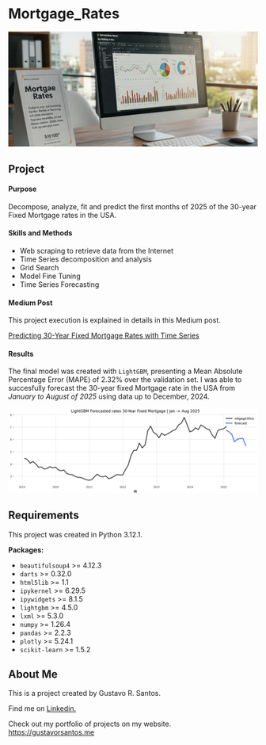 # Mortgage_Rates

![](/img/Gemini_Generated_Image_mortgage.jpg)

## Project

#### Purpose
Decompose, analyze, fit and predict the first months of 2025 of the 30-year Fixed Mortgage rates in the USA.

#### Skills and Methods
* Web scraping to retrieve data from the Internet
* Time Series decomposition and analysis
* Grid Search
* Model Fine Tuning
* Time Series Forecasting

#### Medium Post
This project execution is explained in details in this Medium post.

[Predicting 30-Year Fixed Mortgage Rates with Time Series](https://medium.com/ai-advances/predicting-30-year-fixed-mortgage-rates-with-time-series-bb0f3b56f482?sk=5cd934c52ef30c281172504b2bc07db0)

#### Results
The final model was created with `LightGBM`, presenting a Mean Absolute Percentage Error (MAPE) of 2.32% over the validation set.
I was able to succesfully forecast the 30-year fixed Mortgage rate in the USA from *January to August of 2025* using data up to December, 2024.

![](/img/forecast-mtgage.png)

## Requirements

This project was created in Python 3.12.1.

**Packages:**
* `beautifulsoup4` >= 4.12.3
* `darts`  >= 0.32.0
* `html5lib` >= 1.1
* `ipykernel` >= 6.29.5
* `ipywidgets` >= 8.1.5
* `lightgbm` >= 4.5.0
* `lxml` >= 5.3.0
* `numpy` >= 1.26.4
* `pandas` >= 2.2.3
* `plotly` >= 5.24.1
* `scikit-learn` >= 1.5.2



## About Me
This is a project created by Gustavo R. Santos.

Find me on [Linkedin.](https://www.linkedin.com/in/gurezende/)

Check out my portfolio of projects on my website.
https://gustavorsantos.me